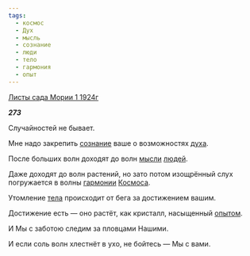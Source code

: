 ```yaml
---
tags:
  - космос
  - Дух
  - мысль
  - сознание
  - люди
  - тело
  - гармония
  - опыт
---
```

[Листы сада Мории 1 1924г](https://127.0.0.1:4002/agni/1924)

___273___

Случайностей не бывает.   

Мне надо закрепить [сознание](../../../tags/#сознание) ваше о возможностях [духа](../../../tags/#Дух).   

После больших волн доходят до волн [мысли](../../../tags/#мысль) [людей](../../../tags/#люди).   

Даже доходят до волн растений, но зато потом изощрённый слух погружается в волны [гармонии](../../../tags/#гармония) [Космоса](../../../tags/#космос).   

Утомление [тела](../../../tags/#тело) происходит от бега за достижением вашим.   

Достижение есть — оно растёт, как кристалл, насыщенный [опытом](../../../tags/#опыт).   

И Мы с заботою следим за пловцами Нашими.   

И если соль волн хлестнёт в ухо, не бойтесь — Мы с вами.   


